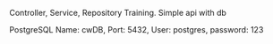 Controller, Service, Repository Training.
Simple api with db

PostgreSQL
Name: cwDB, Port: 5432, User: postgres, password: 123
